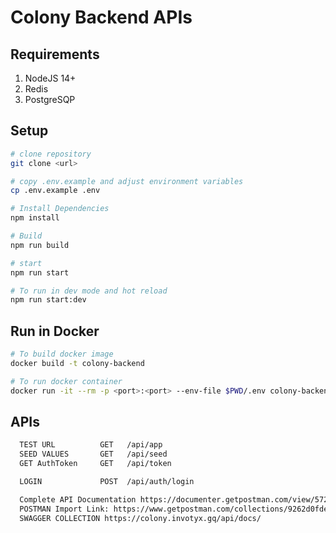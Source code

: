 # Colony Backend APIs

## Requirements

1. NodeJS 14+
1. Redis
1. PostgreSQP

## Setup

```bash
# clone repository
git clone <url>

# copy .env.example and adjust environment variables
cp .env.example .env

# Install Dependencies
npm install

# Build
npm run build

# start
npm run start

# To run in dev mode and hot reload
npm run start:dev
```

## Run in Docker

```bash
# To build docker image
docker build -t colony-backend

# To run docker container
docker run -it --rm -p <port>:<port> --env-file $PWD/.env colony-backend
```

## APIs

```sh
  TEST URL          GET   /api/app
  SEED VALUES       GET   /api/seed
  GET AuthToken     GET   /api/token

  LOGIN             POST  /api/auth/login

  Complete API Documentation https://documenter.getpostman.com/view/5721584/TW71jktC
  POSTMAN Import Link: https://www.getpostman.com/collections/9262d0fde52b759b3346
  SWAGGER COLLECTION https://colony.invotyx.gq/api/docs/

```
